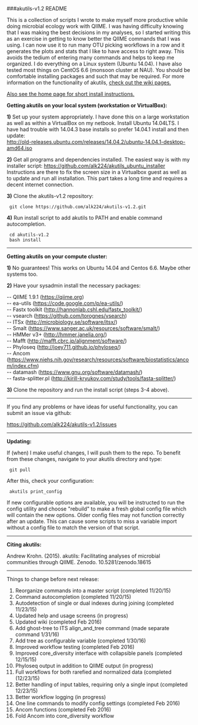 ###akutils-v1.2 README  


This is a collection of scripts I wrote to make myself more productive while doing microbial ecology work with QIIME. I was having difficulty knowing that I was making the best decisions in my analyses, so I started writing this as an exercise in getting to know better the QIIME commands that I was using. I can now use it to run many OTU picking workflows in a row and it generates the plots and stats that I like to have access to right away. This avoids the tedium of entering many commands and helps to keep me organized. I do everything on a Linux system (Ubuntu 14.04). I have also tested most things on CentOS 6.6 (monsoon cluster at NAU). You should be comfortable installing packages and such that may be required. For more information on the functionality of akutils, [check out the wiki pages.](https://github.com/alk224/akutils-v1.2/wiki)  

[Also see the home page for short install instructions.](http://alk224.github.io/akutils-v1.2/)  

**Getting akutils on your local system (workstation or VirtualBox):**

**1)** Set up your system appropriately. I have done this on a large workstation as
well as within a VirtualBox on my netbook. Install Ubuntu 14.04LTS. I have had
trouble with 14.04.3 base installs so prefer 14.04.1 install and then update:  
http://old-releases.ubuntu.com/releases/14.04.2/ubuntu-14.04.1-desktop-amd64.iso

**2)** Get all programs and dependencies installed. The easiest way is with my
installer script: https://github.com/alk224/akutils_ubuntu_installer  
Instructions are there to fix the screen size in a Virtualbox guest as well as
to update and run all installation. This part takes a long time and requires a
decent internet connection.

**3)** Clone the akutils-v1.2 repository:

     git clone https://github.com/alk224/akutils-v1.2.git

**4)** Run install script to add akutils to PATH and enable command autocompletion.

     cd akutils-v1.2  
     bash install  

**********************************************************************

**Getting akutils on your compute cluster:**

**1)** No guarantees! This works on Ubuntu 14.04 and Centos 6.6. Maybe other 
systems too.

**2)** Have your sysadmin install the necessary packages:

 -- QIIME 1.9.1 (https://qiime.org)  
 -- ea-utils (https://code.google.com/p/ea-utils/)  
 -- Fastx toolkit (http://hannonlab.cshl.edu/fastx_toolkit/)  
 -- vsearch (https://github.com/torognes/vsearch)  
 -- ITSx (http://microbiology.se/software/itsx/)  
 -- Smalt (https://www.sanger.ac.uk/resources/software/smalt/)  
 -- HMMer v3+ (http://hmmer.janelia.org/)  
 -- Mafft (http://mafft.cbrc.jp/alignment/software/)  
 -- Phyloseq (http://joey711.github.io/phyloseq/)  
 -- Ancom (https://www.niehs.nih.gov/research/resources/software/biostatistics/ancom/index.cfm)  
 -- datamash (https://www.gnu.org/software/datamash/)  
 -- fasta-splitter.pl (http://kirill-kryukov.com/study/tools/fasta-splitter/)

**3)** Clone the repository and run the install script (steps 3-4 above).

**********************************************************************

If you find any problems or have ideas for useful functionality, you can submit
an issue via github:

https://github.com/alk224/akutils-v1.2/issues

**********************************************************************

**Updating:**

If (when) I make useful changes, I will push them to the repo. To benefit from
these changes, navigate to your akutils directory and type:

     git pull

After this, check your configuration:

     akutils print_config

If new configurable options are available, you will be instructed to run the
config utility and choose "rebuild" to make a fresh global config file which
will contain the new options. Older config files may not function correctly
after an update. This can cause some scripts to miss a variable import without a
config file to match the version of that script.

**********************************************************************

**Citing akutils:**

Andrew Krohn. (2015). akutils: Facilitating analyses of microbial 
communities through QIIME. Zenodo. 10.5281/zenodo.18615

**********************************************************************

Things to change before next release:

 1) Reorganize commands into a master script (completed 11/20/15)  
 2) Command autocompletion (completed 11/20/15)  
 3) Autodetection of single or dual indexes during joining (completed 11/23/15)  
 4) Updated help and usage screens (in progress)  
 5) Updated wiki (completed Feb 2016)  
 6) Add ghost-tree to ITS align_and_tree command (made separate command 1/31/16)  
 7) Add tree as configurable variable (completed 1/30/16)  
 8) Improved workflow testing (completed Feb 2016)  
 9) Improved core_diversity interface with collapsible panels (completed 12/15/15)  
10) Phyloseq output in addition to QIIME output (in progress)  
11) Full workflows for both rarefied and normalized data (completed (12/23/15)  
12) Better handling of input tables, requiring only a single input (completed 12/23/15)  
13) Better workflow logging (in progress)  
14) One line commands to modify config settings (completed Feb 2016)  
15) Ancom functions (completed Feb 2016)  
16) Fold Ancom into core_diversity workflow


